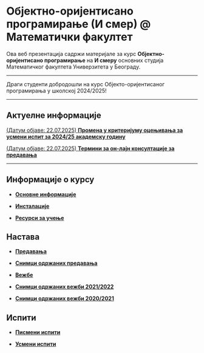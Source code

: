 # Објектно-оријентисано програмирање (И смер) @ Математички факултет

Ова веб презентација садржи материјале за курс **Објектно-оријентисано програмирање** на **И смеру** основних студија Математичког факултета Универзитета у Београду.

---

Драги студенти добродошли на курс Објекто-оријентисаног програмирања у школској 2024/2025!

---

## Актуелне информације

[(Датум објаве: 22.07.2025) **Промена у критеријуму оцењивања за усмени испит за 2024/25 академску годину**](/predavanja/info/README.md)

[(Датум објаве: 22.07.2025) **Термини за он-лајн консултације за предавања**](/predavanja/info/README.md)

<!-- **[Промена термина вежби за групу 2и3а](vezbe/info/README.md)** -->

<!-- **[Промена учионице за одржавање вежби за групу 2и2а](vezbe/info/README.md)** -->

<!-- **[Термин за надонаду часова  предавања  од 17.10.2024. за групе 2и1 и 2и2](predavanja//info/README.md)** -->

<!-- **[Надокнада неће бити одржана дана 16.11.2024. за групе 2и1 и 2и2](predavanja//info/README.md)** -->

<!-- **[Отказивање часова  предавања  17.10.2024. за групе 2и1 и 2и2](predavanja//info/README.md)** -->

<!-- **[Додатни термин усменог испита у року Септембар 1](predavanja/info/README.md)** -->

<!-- **[Термин усменог испита у року Септембар 1](predavanja/info/README.md)** -->

<!-- **[Резултати практичног дела испита у року Септембар 1](pismeni-ispiti/info/README.md)** -->

<!-- **[Септембар 1 - Распоред седења на практичном испиту](pismeni-ispiti/info/README.md)** -->

<!-- **[Термин усменог испита у року Јун 1](predavanja/info/README.md)** -->

<!--**[(ВАЖНО!) Пријава за практични испит у испитном року Јун 1](pismeni-ispiti/info/README.md)** -->

<!-- **[Резултати практичног дела испита у Јан 2](pismeni-ispiti/info/README.md)** -->

<!-- **[Термин усменог испита у Јан 2](predavanja/info/README.md)** -->

<!-- **[(ВАЖНО!) Распоред седења на практичном испиту у Јан 2](pismeni-ispiti/info/README.md)** -->

<!-- **[(ВАЖНО!) Пријава за практични испит у испитном року Јан 2](pismeni-ispiti/info/README.md)** -->

<!-- **[Термин усменог испита у Јан 1](predavanja/info/README.md)** -->

<!-- **[Резултати практичног дела испита у Јан 1](pismeni-ispiti/info/README.md)** -->

<!-- **[(ВАЖНО!) Одржавање практичног испита у испитном року Јан 1](pismeni-ispiti/info/README.md)** -->

<!-- **[(ВАЖНО!) Пријава за практични испит у испитном року Јан 1](pismeni-ispiti/info/README.md)** -->

<!-- **[Време и место надокнаде претходно отказаног предавања](predavanja/info/README.md)** -->

<!-- **[Отказана су предавања у уторак 28.11.2023 и среду 29.11.2023](predavanja/info/README.md)** -->

<!-- **[НОВО - Резултати практичног дела испита у року Септембар 1 (Бојана)](pismeni-ispiti/info/README.md)** -->

<!-- **[Термин усменог испита у року Септембар 1](predavanja/info/README.md)** -->

<!-- **[Резултати практичног дела испита у Септембар 1](pismeni-ispiti/info/README.md)** -->

<!-- **[Пријава за практични у Септембар 1](pismeni-ispiti/info/README.md)** -->

<!-- **[Термин усменог испита у року Јун 1](predavanja/info/README.md)** -->

<!-- **[Резултати практичног дела испита у Јун 1](pismeni-ispiti/info/README.md)** -->

<!-- **[(ВАЖНО!) Распоред седења на практичном у Јун 1](pismeni-ispiti/info/README.md)** -->

<!-- **[(ВАЖНО!) Пријава за практични у Јун 1](pismeni-ispiti/info/README.md)** -->

<!-- **[(ВАЖНО!) Резултати практичног дела испита у Јан 2](pismeni-ispiti/info/README.md)** -->

<!-- **[(ВАЖНО!) Распоред седења на практичном у Јан 2](pismeni-ispiti/info/README.md)** -->

<!-- **[(ВАЖНО!) Пријава за практични у Јан 2](pismeni-ispiti/info/README.md)** -->

<!-- **[Термин усменог испита у року Јануар 1](predavanja/info/README.md)** -->

<!-- **[(ВАЖНО!) Резултати практичног дела испита у Јан 1](pismeni-ispiti/info/README.md)** -->

<!-- **[(ВАЖНО!) Распоред седења на практичном у Јан 1](https://docs.google.com/spreadsheets/d/1lvBCUgSm4fvwHjjStzl-sBOH-EH4GBC9CCfkfVOLwxc/edit?usp=sharing)** -->

<!-- **[(Важно!) Пријава за практични у Јан 1](pismeni-ispiti/info/README.md)** -->

<!-- **[Додатни час вежби за групу 2и1б](vezbe/info/README.md)** -->

<!-- **[Промена термина вежби за групе 2и2а и 2и2б последње недеље](vezbe/info/README.md)** -->

<!-- **[Надокнада за групу 2и1а 18.12.2022. од 11 часова](vezbe/info/README.md)** -->

<!-- **[Раније одрађивање предавања заказаног за 19.12.2022. за ток 2и1](predavanja/info/README.md)** -->

<!-- **[Отказивање часа 1.12.2022. за групу 2и1а](vezbe/info/README.md)** -->

<!-- **[Вежбе 11.11. за групу 2и2а](vezbe/info/README.md)** -->

<!-- **[Промена термина вежби за групу 2и2б](vezbe/info/README.md)** -->

<!-- **[Отказивање вежби за групе 2и2а и 2и2б](vezbe/info/README.md)** -->

<!-- **[Промена термина вежби за групу 2и1б](vezbe/info/README.md)**

<!-- **[(Датум објаве: 26.09.2022.) Термин усменог дела испита у року Сеп 2](usmeni-ispiti/info/README.md)** -->

<!-- **[Локација практичног дела испита у испитном року Сеп 2](pismeni-ispiti/info/README.md)** -->

<!-- **[(Датум објаве: 12.09.2022.) Пријава за полагање практичног дела испита у испитном року Сеп 2](pismeni-ispiti/info/README.md)** -->

<!-- **[Резултати практичног дела испита у испитном року Сеп 1](pismeni-ispiti/info/README.md)** -->

<!-- **[(Датум објаве: 01.09.2022.) Термин усменог дела испита у року Сеп 1](usmeni-ispiti/info/README.md)** -->

<!-- **[Локација практичног дела испита у испитном року Сеп 1](pismeni-ispiti/info/README.md)** -->

<!-- **[(Датум објаве: 23.08.2022.) Пријава за полагање практичног дела испита у испитном року Сеп 1](pismeni-ispiti/info/README.md)** -->

<!-- **[(Датум објаве: 30.07.2022.) Термин усменог дела испита у року Јун 2](usmeni-ispiti/info/README.md)** -->

<!-- **[(Датум објаве: 15.06.2022.) Резултати практичног дела испита у року Јун 2](pismeni-ispiti/info/README.md)** -->

<!-- **!!! ВАЖНО !!! [Локација практичног дела испита у испитном року Јун 2](pismeni-ispiti/info/README.md)** -->

<!-- **!!! ВАЖНО !!! [Пријава за полагање практичног дела испита у испитном року Јун 2](pismeni-ispiti/info/README.md)** -->

<!-- **[Термин усменог дела испита у року Јуни 1](usmeni-ispiti/info/README.md)** -->

<!-- **[Резултати практичног дела испита у року Јун 1](pismeni-ispiti/info/README.md)** -->

<!-- **[Померање вежби - Владан](/vezbe/info/README.md)** -->

<!-- **[Замена реализатора вежби](/vezbe/info/README.md)** -->

<!-- **[Адреса за праћење предавања](/predavanja/info/README.md)** -->

---

## Информације о курсу

* **[Основне информације](/informacije/README.md)**

* **[Инсталације](/INSTALACIJE.md)**

* **[Ресурси за учење](/RESURSI-ZA-UCENJE.md)**

## Настава

* **[Предавања](/predavanja/README.md)**

* **[Снимци одржаних предавања](/predavanja/casovi-uzivo/README.md)**

* **[Вежбе](/vezbe/README.md)**

* **[Снимци одржаних вежби 2021/2022](/vezbe/casovi-uzivo/README-2021-2022.md)**
* **[Снимци одржаних вежби 2020/2021](/vezbe/casovi-uzivo/README-2020-2021.md)**


## Испити

<!-- * **[Колоквијуми](/kolokvijumi/README.md)** -->

* **[Писмени испити](/pismeni-ispiti/README.md)**

* **[Усмени испити](/usmeni-ispiti/README.md)**
